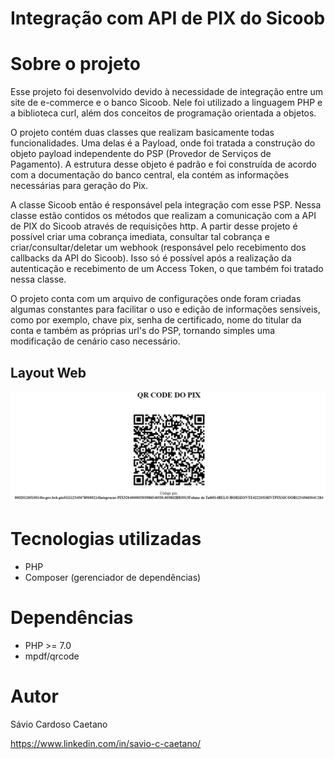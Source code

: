 # Integração com API de PIX do Sicoob

# Sobre o projeto

Esse projeto foi desenvolvido devido à necessidade de integração entre um site de e-commerce e o banco Sicoob. Nele foi utilizado a linguagem PHP e a biblioteca curl,
além dos conceitos de programação orientada a objetos.

O projeto contém duas classes que realizam basicamente todas funcionalidades. Uma delas é a Payload, onde foi tratada a construção do objeto payload independente do
PSP (Provedor de Serviços de Pagamento). A estrutura desse objeto é padrão e foi construída de acordo com a documentação do banco central, ela contém as informações 
necessárias para geração do Pix.

A classe Sicoob então é responsável pela integração com esse PSP. Nessa classe estão contidos os métodos que realizam a comunicação com a API de PIX do Sicoob através 
de requisições http. A partir desse projeto é possível criar uma cobrança imediata, consultar tal cobrança e criar/consultar/deletar um webhook (responsável pelo
recebimento dos callbacks da API do Sicoob). Isso só é possível após a realização da autenticação e recebimento de um Access Token, o que também foi tratado nessa
classe.

O projeto conta com um arquivo de configurações onde foram criadas algumas constantes para facilitar o uso e edição de informações sensíveis, como por exemplo,
chave pix, senha de certificado, nome do titular da conta e também as próprias url's do PSP, tornando simples uma modificação de cenário caso necessário.

## Layout Web

![Web_1](https://github.com/SavioCaetano/api-pix-sicoob/raw/main/Pix.png)

# Tecnologias utilizadas

- PHP
- Composer (gerenciador de dependências)

# Dependências

- PHP >= 7.0
- mpdf/qrcode

# Autor

Sávio Cardoso Caetano

https://www.linkedin.com/in/savio-c-caetano/
